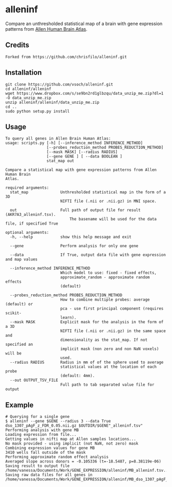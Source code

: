 alleninf
========

Compare an unthresholded statistical map of a brain with gene expression patterns from [Allen Human Brain Atlas](http://human.brain-map.org/).

Credits
------------

    Forked from https://github.com/chrisfilo/alleninf.git


Installation
------------

    git clone https://github.com/vsoch/alleninf.git
    cd alleninf/alleninf
    wget https://www.dropbox.com/s/se9bn2rd1glbzqu/data_unzip_me.zip?dl=1 -O data_unzip_me.zip
    unzip alleninf/alleninf/data_unzip_me.zip
    cd ..
    sudo python setup.py install

Usage
-----

	To query all genes in Allen Brain Human Atlas:
	usage: scripts.py [-h] [--inference_method INFERENCE_METHOD]
	                  [--probes_reduction_method PROBES_REDUCTION_METHOD]
	                  [--mask MASK] [--radius RADIUS]
	                  [--gene GENE ] [ --data BOOLEAN ]
	                  stat_map out
	
	Compare a statistical map with gene expression patterns from Allen Human Brain
	Atlas.
	
	required arguments:
	  stat_map              Unthresholded statistical map in the form of a 3D
	                        NIFTI file (.nii or .nii.gz) in MNI space.

	  out                   Full path of output file for result (AKR7A3_alleninf.tsv).
                                The basename will be used for the data file, if specified True
	
	optional arguments:
	  -h, --help            show this help message and exit

	  --gene                Perform analysis for only one gene

	  --data                If True, output data file with gene expression and map values

	  --inference_method INFERENCE_METHOD
	                        Which model to use: fixed - fixed effects,
	                        approximate_random - approximate random effects
	                        (default)

	  --probes_reduction_method PROBES_REDUCTION_METHOD
	                        How to combine multiple probes: average (default) or
	                        pca - use first principal component (requires scikit-
	                        learn).
	  --mask MASK           Explicit mask for the analysis in the form of a 3D
	                        NIFTI file (.nii or .nii.gz) in the same space and
	                        dimensionality as the stat_map. If not specified an
	                        implicit mask (non zero and non NaN voxels) will be
	                        used.
	  --radius RADIUS       Radius in mm of of the sphere used to average
	                        statistical values at the location of each probe
	                        (default: 4mm).
	  --out OUTPUT_TSV_FILE
	                        Full path to tab separated value file for output


Example
-------

    # Querying for a single gene
    $ alleninf --gene $GENE --radius 3 --data True dso_1307_pAgF_z_FDR_0.05.nii.gz $OUTDIR/$GENE"_alleninf.tsv"
    Performing analysis with gene MB
    Loading expression from file...
    Getting values in nifti map at Allen samples locations...
    No mask provided - using implicit (not NaN, not zero) mask
    Combining expression values for gene MB
    3410 wells fall outside of the mask
    Performing approximate random effect analysis
    Averaged slope across donors = -0.105336 (t=-18.5487, p=8.38119e-06)
    Saving result to output file /home/vanessa/Documents/Work/GENE_EXPRESSION/alleninf/MB_alleninf.tsv...
    Saving raw data files for all genes in /home/vanessa/Documents/Work/GENE_EXPRESSION/alleninf/MB_dso_1307_pAgF_z_FDR_0.05_alleninf.csv
